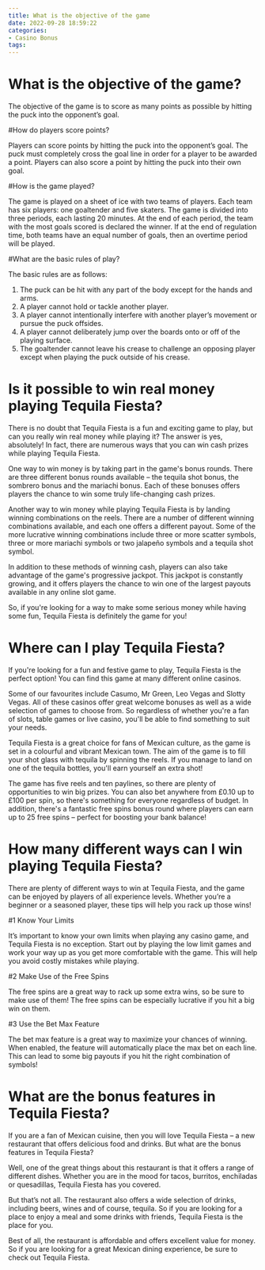 ```yaml
---
title: What is the objective of the game
date: 2022-09-28 18:59:22
categories:
- Casino Bonus
tags:
---
```



#  What is the objective of the game?

The objective of the game is to score as many points as possible by hitting the puck into the opponent’s goal.

#How do players score points?

Players can score points by hitting the puck into the opponent’s goal. The puck must completely cross the goal line in order for a player to be awarded a point. Players can also score a point by hitting the puck into their own goal.

#How is the game played?

The game is played on a sheet of ice with two teams of players. Each team has six players: one goaltender and five skaters. The game is divided into three periods, each lasting 20 minutes. At the end of each period, the team with the most goals scored is declared the winner. If at the end of regulation time, both teams have an equal number of goals, then an overtime period will be played.

#What are the basic rules of play?

The basic rules are as follows: 
1) The puck can be hit with any part of the body except for the hands and arms. 
2) A player cannot hold or tackle another player. 
3) A player cannot intentionally interfere with another player’s movement or pursue the puck offsides. 
4) A player cannot deliberately jump over the boards onto or off of the playing surface. 
5) The goaltender cannot leave his crease to challenge an opposing player except when playing the puck outside of his crease.

#  Is it possible to win real money playing Tequila Fiesta?

There is no doubt that Tequila Fiesta is a fun and exciting game to play, but can you really win real money while playing it? The answer is yes, absolutely! In fact, there are numerous ways that you can win cash prizes while playing Tequila Fiesta.

One way to win money is by taking part in the game's bonus rounds. There are three different bonus rounds available – the tequila shot bonus, the sombrero bonus and the mariachi bonus. Each of these bonuses offers players the chance to win some truly life-changing cash prizes.

Another way to win money while playing Tequila Fiesta is by landing winning combinations on the reels. There are a number of different winning combinations available, and each one offers a different payout. Some of the more lucrative winning combinations include three or more scatter symbols, three or more mariachi symbols or two jalapeño symbols and a tequila shot symbol.

In addition to these methods of winning cash, players can also take advantage of the game's progressive jackpot. This jackpot is constantly growing, and it offers players the chance to win one of the largest payouts available in any online slot game.

So, if you're looking for a way to make some serious money while having some fun, Tequila Fiesta is definitely the game for you!

#  Where can I play Tequila Fiesta?

If you're looking for a fun and festive game to play, Tequila Fiesta is the perfect option! You can find this game at many different online casinos.

Some of our favourites include Casumo, Mr Green, Leo Vegas and Slotty Vegas. All of these casinos offer great welcome bonuses as well as a wide selection of games to choose from. So regardless of whether you're a fan of slots, table games or live casino, you'll be able to find something to suit your needs.

Tequila Fiesta is a great choice for fans of Mexican culture, as the game is set in a colourful and vibrant Mexican town. The aim of the game is to fill your shot glass with tequila by spinning the reels. If you manage to land on one of the tequila bottles, you'll earn yourself an extra shot!

The game has five reels and ten paylines, so there are plenty of opportunities to win big prizes. You can also bet anywhere from £0.10 up to £100 per spin, so there's something for everyone regardless of budget. In addition, there's a fantastic free spins bonus round where players can earn up to 25 free spins – perfect for boosting your bank balance!

#  How many different ways can I win playing Tequila Fiesta?

There are plenty of different ways to win at Tequila Fiesta, and the game can be enjoyed by players of all experience levels. Whether you’re a beginner or a seasoned player, these tips will help you rack up those wins!

#1 Know Your Limits

It’s important to know your own limits when playing any casino game, and Tequila Fiesta is no exception. Start out by playing the low limit games and work your way up as you get more comfortable with the game. This will help you avoid costly mistakes while playing.

#2 Make Use of the Free Spins

The free spins are a great way to rack up some extra wins, so be sure to make use of them! The free spins can be especially lucrative if you hit a big win on them.

#3 Use the Bet Max Feature

The bet max feature is a great way to maximize your chances of winning. When enabled, the feature will automatically place the max bet on each line. This can lead to some big payouts if you hit the right combination of symbols!

#  What are the bonus features in Tequila Fiesta?

If you are a fan of Mexican cuisine, then you will love Tequila Fiesta – a new restaurant that offers delicious food and drinks. But what are the bonus features in Tequila Fiesta?

Well, one of the great things about this restaurant is that it offers a range of different dishes. Whether you are in the mood for tacos, burritos, enchiladas or quesadillas, Tequila Fiesta has you covered.

But that’s not all. The restaurant also offers a wide selection of drinks, including beers, wines and of course, tequila. So if you are looking for a place to enjoy a meal and some drinks with friends, Tequila Fiesta is the place for you.

Best of all, the restaurant is affordable and offers excellent value for money. So if you are looking for a great Mexican dining experience, be sure to check out Tequila Fiesta.